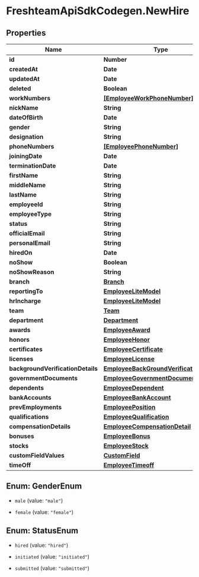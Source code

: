 # FreshteamApiSdkCodegen.NewHire

## Properties

| Name                              | Type                                                                                | Description | Notes      |
| --------------------------------- | ----------------------------------------------------------------------------------- | ----------- | ---------- |
| **id**                            | **Number**                                                                          |             | [optional] |
| **createdAt**                     | **Date**                                                                            |             | [optional] |
| **updatedAt**                     | **Date**                                                                            |             | [optional] |
| **deleted**                       | **Boolean**                                                                         |             | [optional] |
| **workNumbers**                   | [**[EmployeeWorkPhoneNumber]**](EmployeeWorkPhoneNumber.md)                         |             | [optional] |
| **nickName**                      | **String**                                                                          |             | [optional] |
| **dateOfBirth**                   | **Date**                                                                            |             | [optional] |
| **gender**                        | **String**                                                                          |             | [optional] |
| **designation**                   | **String**                                                                          |             | [optional] |
| **phoneNumbers**                  | [**[EmployeePhoneNumber]**](EmployeePhoneNumber.md)                                 |             | [optional] |
| **joiningDate**                   | **Date**                                                                            |             | [optional] |
| **terminationDate**               | **Date**                                                                            |             | [optional] |
| **firstName**                     | **String**                                                                          |             | [optional] |
| **middleName**                    | **String**                                                                          |             | [optional] |
| **lastName**                      | **String**                                                                          |             | [optional] |
| **employeeId**                    | **String**                                                                          |             | [optional] |
| **employeeType**                  | **String**                                                                          |             | [optional] |
| **status**                        | **String**                                                                          |             | [optional] |
| **officialEmail**                 | **String**                                                                          |             | [optional] |
| **personalEmail**                 | **String**                                                                          |             | [optional] |
| **hiredOn**                       | **Date**                                                                            |             | [optional] |
| **noShow**                        | **Boolean**                                                                         |             | [optional] |
| **noShowReason**                  | **String**                                                                          |             | [optional] |
| **branch**                        | [**Branch**](Branch.md)                                                             |             | [optional] |
| **reportingTo**                   | [**EmployeeLiteModel**](EmployeeLiteModel.md)                                       |             | [optional] |
| **hrIncharge**                    | [**EmployeeLiteModel**](EmployeeLiteModel.md)                                       |             | [optional] |
| **team**                          | [**Team**](Team.md)                                                                 |             | [optional] |
| **department**                    | [**Department**](Department.md)                                                     |             | [optional] |
| **awards**                        | [**EmployeeAward**](EmployeeAward.md)                                               |             | [optional] |
| **honors**                        | [**EmployeeHonor**](EmployeeHonor.md)                                               |             | [optional] |
| **certificates**                  | [**EmployeeCertificate**](EmployeeCertificate.md)                                   |             | [optional] |
| **licenses**                      | [**EmployeeLicense**](EmployeeLicense.md)                                           |             | [optional] |
| **backgroundVerificationDetails** | [**EmployeeBackGroundVerificationDetail**](EmployeeBackGroundVerificationDetail.md) |             | [optional] |
| **governmentDocuments**           | [**EmployeeGovernmentDocument**](EmployeeGovernmentDocument.md)                     |             | [optional] |
| **dependents**                    | [**EmployeeDependent**](EmployeeDependent.md)                                       |             | [optional] |
| **bankAccounts**                  | [**EmployeeBankAccount**](EmployeeBankAccount.md)                                   |             | [optional] |
| **prevEmployments**               | [**EmployeePosition**](EmployeePosition.md)                                         |             | [optional] |
| **qualifications**                | [**EmployeeQualification**](EmployeeQualification.md)                               |             | [optional] |
| **compensationDetails**           | [**EmployeeCompensationDetail**](EmployeeCompensationDetail.md)                     |             | [optional] |
| **bonuses**                       | [**EmployeeBonus**](EmployeeBonus.md)                                               |             | [optional] |
| **stocks**                        | [**EmployeeStock**](EmployeeStock.md)                                               |             | [optional] |
| **customFieldValues**             | [**CustomField**](CustomField.md)                                                   |             | [optional] |
| **timeOff**                       | [**EmployeeTimeoff**](EmployeeTimeoff.md)                                           |             | [optional] |

## Enum: GenderEnum

- `male` (value: `"male"`)

- `female` (value: `"female"`)

## Enum: StatusEnum

- `hired` (value: `"hired"`)

- `initiated` (value: `"initiated"`)

- `submitted` (value: `"submitted"`)

